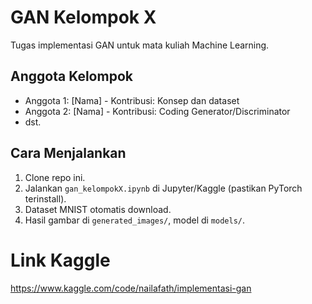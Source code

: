 # GAN Kelompok X

Tugas implementasi GAN untuk mata kuliah Machine Learning.

## Anggota Kelompok
- Anggota 1: [Nama] - Kontribusi: Konsep dan dataset
- Anggota 2: [Nama] - Kontribusi: Coding Generator/Discriminator
- dst.

## Cara Menjalankan
1. Clone repo ini.
2. Jalankan `gan_kelompokX.ipynb` di Jupyter/Kaggle (pastikan PyTorch terinstall).
3. Dataset MNIST otomatis download.
4. Hasil gambar di `generated_images/`, model di `models/`.

# Link Kaggle
https://www.kaggle.com/code/nailafath/implementasi-gan

